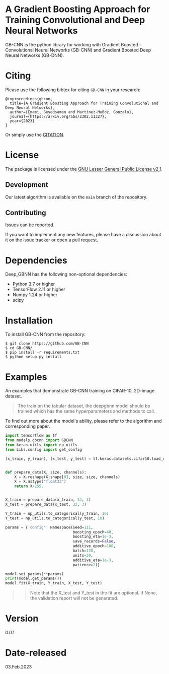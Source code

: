 # A Gradient Boosting Approach for Training Convolutional and Deep Neural Networks 	

GB-CNN is the python library for working with Gradient Boosted - Convolutional Neural Networks (GB-CNN) and Gradient Boosted Deep Neural Networks (GB-DNN).


# Citing

Please use the following bibtex for citing `GB-CNN` in your research:

```
@inproceedings{gbcnn,
  title={A Gradient Boosting Approach for Training Convolutional and Deep Neural Networks},
  author={Emami, Seyedsaman and Martínez-Muñoz, Gonzalo},
  journal={https://arxiv.org/abs/2302.11327},
  year={2023}
}
```
Or simply use the [CITATION](CITATION.cff).

License
=======

The package is licensed under the [GNU Lesser General Public License v2.1](https://github.com/GAA-UAM/GBNN/blob/main/LICENSE).

Development
-----------

Our latest algorithm is available on the `main` branch of the repository.

Contributing
------------

Issues can be reported.

If you want to implement any new features, please have a discussion about it on the issue tracker or open a pull request.



# Dependencies

Deep_GBNN has the following non-optional dependencies:

- Python 3.7 or higher
- TensorFlow 2.11 or higher
- Numpy 1.24 or higher
- scipy

Installation
============

To install GB-CNN from the repository:

```
$ git clone https://github.com/GB-CNN
$ cd GB-CNN/
$ pip install -r requirements.txt
$ python setup.py install
```

Examples
========

An examples that demonstrate GB-CNN training on CIFAR-10, 2D-image dataset.

> The train on the tabular dataset, the deepgbnn model should be trained which has the same hyperparameters and methods to call.

 To find out more about the model's ability, please refer to the algorithm and corresponding paper.

```Python
import tensorflow as tf
from models.gbcnn import GBCNN
from keras.utils import np_utils
from Libs.config import get_config

(x_train, y_train), (x_test, y_test) = tf.keras.datasets.cifar10.load_data()


def prepare_data(X, size, channels):
    X = X.reshape(X.shape[0], size, size, channels)
    X = X.astype("float32")
    return X/255.


X_train = prepare_data(x_train, 32, 3)
X_test = prepare_data(x_test, 32, 3)

Y_train = np_utils.to_categorical(y_train, 10)
Y_test = np_utils.to_categorical(y_test, 10)

params = {'config': Namespace(seed=111,
                              boosting_epoch=40,
                              boosting_eta=1e-3,
                              save_records=False,
                              additive_epoch=100,
                              batch=128,
                              units=20,
                              additive_eta=1e-3,
                              patience=2)}

model.set_params(**params)
print(model.get_params())
model.fit(X_train, Y_train, X_test, Y_test)
```

>> Note that the X_test and Y_test in the fit are optional. If None, the validation report will not be generated.
>>


# Version

0.0.1

# Date-released

03.Feb.2023
